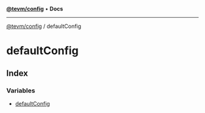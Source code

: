 [**@tevm/config**](../README.md) • **Docs**

***

[@tevm/config](../modules.md) / defaultConfig

# defaultConfig

## Index

### Variables

- [defaultConfig](variables/defaultConfig.md)
